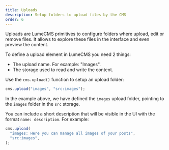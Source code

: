 ```yaml
---
title: Uploads
description: Setup folders to upload files by the CMS
order: 6
---
```


Uploads are LumeCMS primitives to configure folders where upload, edit or remove
files. It allows to explore these files in the interface and even preview the
content.

To define a upload element in LumeCMS you need 2 things:

- The upload name. For example: "Images".
- The storage used to read and write the content.

Use the `cms.upload()` function to setup an upload folder:

```ts
cms.upload("images", "src:images");
```

In the example above, we have defined the `images` upload folder, pointing to
the `images` folder in the `src` storage.

You can include a short description that will be visible in the UI with the
format `name: description`. For example:

```ts
cms.upload(
  "images: Here you can manage all images of your posts",
  "src:images",
);
```
